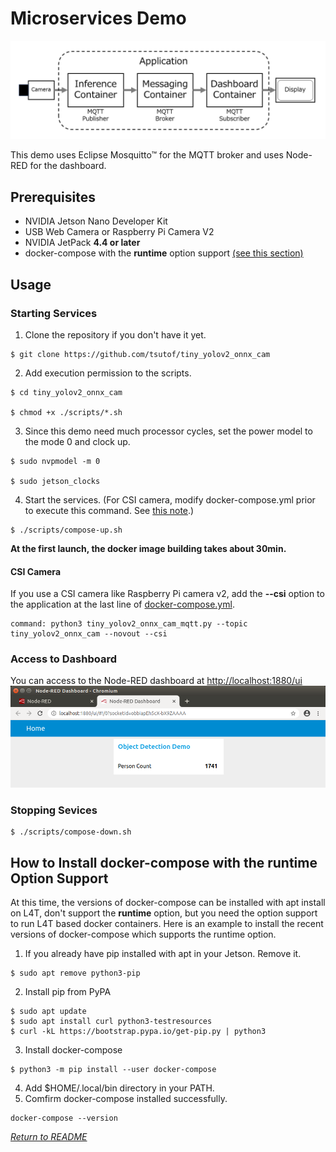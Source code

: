 # Microservices Demo

<img src="./services.png" alt="Services" title="Services" width="640">

This demo uses Eclipse Mosquitto™ for the MQTT broker and uses Node-RED for the dashboard.

## Prerequisites

- NVIDIA Jetson Nano Developer Kit
- USB Web Camera or Raspberry Pi Camera V2
- NVIDIA JetPack **4.4 or later**
- docker-compose with the **runtime** option support [(see this section)](#how-to-install-docker-compose-with-the-runtime-option-support)

## Usage

### Starting Services
1. Clone the repository if you don't have it yet.
```
$ git clone https://github.com/tsutof/tiny_yolov2_onnx_cam
```
2. Add execution permission to the scripts.
```
$ cd tiny_yolov2_onnx_cam

$ chmod +x ./scripts/*.sh
```
3. Since this demo need much processor cycles, set the power model to the mode 0 and clock up.
```
$ sudo nvpmodel -m 0

$ sudo jetson_clocks
```
4. Start the services. (For CSI camera, modify docker-compose.yml prior to execute this command. See [this note](#csi-camera).)
```
$ ./scripts/compose-up.sh
```
**At the first launch, the docker image building takes about 30min.**

#### CSI Camera
If you use a CSI camera like Raspberry Pi camera v2, add the **--csi** option to the application at the last line of [docker-compose.yml](../docker-compose.yml).
```
command: python3 tiny_yolov2_onnx_cam_mqtt.py --topic tiny_yolov2_onnx_cam --novout --csi
```

### Access to Dashboard
You can access to the Node-RED dashboard at [http://localhost:1880/ui](http://localhost:1880/ui)
<img src="./dashboard.png" alt="Dashboard" title="Dashboard" width="640">

### Stopping Sevices
```
$ ./scripts/compose-down.sh
```

## How to Install docker-compose with the runtime Option Support
At this time, the versions of docker-compose can be installed with apt install on L4T, don't support the **runtime** option, but you need the option support to run L4T based docker containers.
Here is an example to install the recent versions of docker-compose which supports the runtime option.

1. If you already have pip installed with apt in your Jetson. Remove it.
```
$ sudo apt remove python3-pip
```
2. Install pip from PyPA
```
$ sudo apt update
$ sudo apt install curl python3-testresources
$ curl -kL https://bootstrap.pypa.io/get-pip.py | python3
```
3. Install docker-compose
```
$ python3 -m pip install --user docker-compose
```
4. Add $HOME/.local/bin directory in your PATH.
5. Comfirm docker-compose installed successfully.
```
docker-compose --version
```

*[Return to README](../README.md)*
